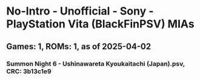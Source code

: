# No-Intro - Unofficial - Sony - PlayStation Vita (BlackFinPSV) MIAs
## Games: 1, ROMs: 1, as of 2025-04-02

### Summon Night 6 - Ushinawareta Kyoukaitachi (Japan).psv, CRC: 3b13c1e9
